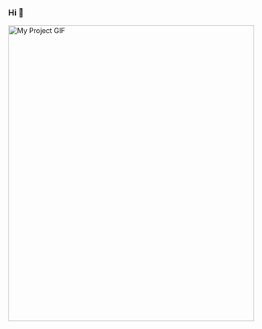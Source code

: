### Hi 👋

<img src="https://user-images.githubusercontent.com/86560208/136267934-a52e8f78-e07e-44be-b946-a936b6a906c5.gif" alt="My Project GIF" width="500" height="600">
<!--
**I-Zafirov/I-Zafirov** is a ✨ _special_ ✨ repository because its `README.md` (this file) appears on your GitHub profile.

Here are some ideas to get you started:

- 🔭 I’m currently working on ...
- 🌱 I’m currently learning ...
- 👯 I’m looking to collaborate on ...
- 🤔 I’m looking for help with ...
- 💬 Ask me about ...
- 📫 How to reach me: ...
- 😄 Pronouns: ...
- ⚡ Fun fact: ...
-->
